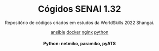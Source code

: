 <h1 align="center">Cógidos SENAI 1.32</h1>
<p align="center">Repositório de códigos criados em estudos da WorldSkills 2022 Shangai.</p>

<p align="center">
    <a href="/ansible">ansible</a>
    <a href="/docker">docker</a>
    <a href="/nginx">nginx</a>
    <a href="/python">python</a>
</p>

<h4 align="center">
    Python: netmiko, paramiko, pyATS
</h4>
